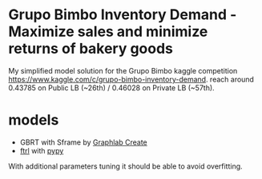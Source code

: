 # Grupo Bimbo Inventory Demand - Maximize sales and minimize returns of bakery goods

My simplified model solution for the Grupo Bimbo kaggle competition https://www.kaggle.com/c/grupo-bimbo-inventory-demand. reach around 0.43785 on Public LB (~26th) / 0.46028 on Private LB (~57th). 

# models
- GBRT with Sframe by [Graphlab Create](https://turi.com/products/create/)
- [ftrl](https://www.kaggle.com/scirpus/grupo-bimbo-inventory-demand/ftlr-use-pypy) with [pypy](http://pypy.org/)

With additional parameters tuning it should be able to avoid overfitting.